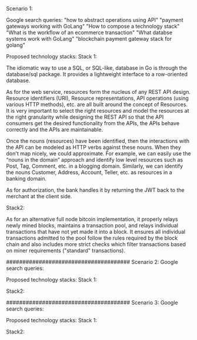 Scenario 1:

Google search queries:
"how to abstract operations using API"
"payment gateways working with GoLang"
"How to compose a technology stack"
"What is the workflow of an ecommerce transaction"
"What databse systems work with GoLang"
"blockchain payment gateway stack for golang"

Proposed technology stacks:
Stack 1:

The idiomatic way to use a SQL, or SQL-like, database in Go is through the database/sql package. It provides a lightweight interface to a row-oriented database.

As for the web service, resources form the nucleus of any REST API design. Resource identifiers (URI), Resource representations, API operations (using various HTTP methods), etc. are all built around the concept of Resources. It is very important to select the right resources and model the resources at the right granularity while designing the REST API so that the API consumers get the desired functionality from the APIs, the APIs behave correctly and the APIs are maintainable.

Once the nouns (resources) have been identified, then the interactions with the API can be modeled as HTTP verbs against these nouns. When they don't map nicely, we could approximate. For example, we can easily use the “nouns in the domain” approach and identify low level resources such as Post, Tag, Comment, etc. in a blogging domain. Similarly, we can identify the nouns Customer, Address, Account, Teller, etc. as resources in a banking domain.

As for authorization, the bank handles it by returning the JWT back to the merchant at the client side.

Stack2:

As for an alternative full node bitcoin implementation, it properly relays newly mined blocks, maintains a transaction pool, and relays individual transactions that have not yet made it into a block. It ensures all individual transactions admitted to the pool follow the rules required by the block chain and also includes more strict checks which filter transactions based on miner requirements ("standard" transactions).

######################################
Scenario 2:
Google search queries:

Proposed technology stacks:
Stack 1:


Stack2:

######################################
Scenario 3:
Google search queries:

Proposed technology stacks:
Stack 1:


Stack2:
